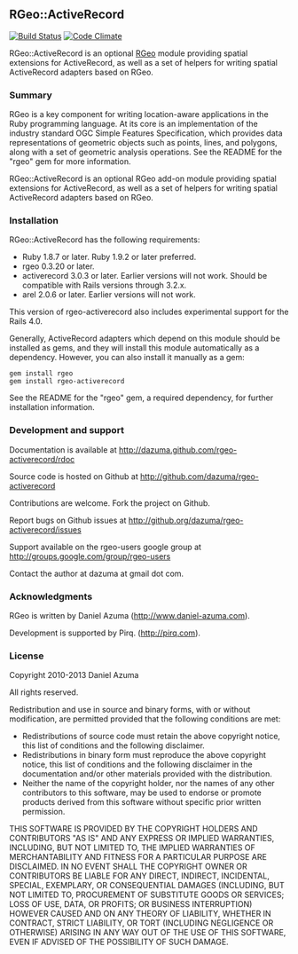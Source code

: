 ## RGeo::ActiveRecord

[![Build Status](https://travis-ci.org/rgeo/rgeo-activerecord.svg?branch=master)](https://travis-ci.org/rgeo/rgeo-activerecord)
[![Code Climate](https://codeclimate.com/github/rgeo/rgeo-activerecord.png)](https://codeclimate.com/github/rgeo/rgeo-activerecord)

RGeo::ActiveRecord is an optional [RGeo](http://github.com/dazuma/rgeo) module
providing spatial extensions for ActiveRecord, as well as a set of helpers for
writing spatial ActiveRecord adapters based on RGeo.

### Summary

RGeo is a key component for writing location-aware applications in the Ruby
programming language. At its core is an implementation of the industry
standard OGC Simple Features Specification, which provides data
representations of geometric objects such as points, lines, and polygons,
along with a set of geometric analysis operations. See the README for the
"rgeo" gem for more information.

RGeo::ActiveRecord is an optional RGeo add-on module providing spatial
extensions for ActiveRecord, as well as a set of helpers for writing spatial
ActiveRecord adapters based on RGeo.

### Installation

RGeo::ActiveRecord has the following requirements:

*   Ruby 1.8.7 or later. Ruby 1.9.2 or later preferred.
*   rgeo 0.3.20 or later.
*   activerecord 3.0.3 or later. Earlier versions will not work. Should be
    compatible with Rails versions through 3.2.x.
*   arel 2.0.6 or later. Earlier versions will not work.


This version of rgeo-activerecord also includes experimental support for the
Rails 4.0.

Generally, ActiveRecord adapters which depend on this module should be
installed as gems, and they will install this module automatically as a
dependency. However, you can also install it manually as a gem:

    gem install rgeo
    gem install rgeo-activerecord

See the README for the "rgeo" gem, a required dependency, for further
installation information.

### Development and support

Documentation is available at http://dazuma.github.com/rgeo-activerecord/rdoc

Source code is hosted on Github at http://github.com/dazuma/rgeo-activerecord

Contributions are welcome. Fork the project on Github.

Report bugs on Github issues at
http://github.org/dazuma/rgeo-activerecord/issues

Support available on the rgeo-users google group at
http://groups.google.com/group/rgeo-users

Contact the author at dazuma at gmail dot com.

### Acknowledgments

RGeo is written by Daniel Azuma (http://www.daniel-azuma.com).

Development is supported by Pirq. (http://pirq.com).

### License

Copyright 2010-2013 Daniel Azuma

All rights reserved.

Redistribution and use in source and binary forms, with or without
modification, are permitted provided that the following conditions are met:

*   Redistributions of source code must retain the above copyright notice,
    this list of conditions and the following disclaimer.
*   Redistributions in binary form must reproduce the above copyright notice,
    this list of conditions and the following disclaimer in the documentation
    and/or other materials provided with the distribution.
*   Neither the name of the copyright holder, nor the names of any other
    contributors to this software, may be used to endorse or promote products
    derived from this software without specific prior written permission.


THIS SOFTWARE IS PROVIDED BY THE COPYRIGHT HOLDERS AND CONTRIBUTORS "AS IS"
AND ANY EXPRESS OR IMPLIED WARRANTIES, INCLUDING, BUT NOT LIMITED TO, THE
IMPLIED WARRANTIES OF MERCHANTABILITY AND FITNESS FOR A PARTICULAR PURPOSE ARE
DISCLAIMED. IN NO EVENT SHALL THE COPYRIGHT OWNER OR CONTRIBUTORS BE LIABLE
FOR ANY DIRECT, INDIRECT, INCIDENTAL, SPECIAL, EXEMPLARY, OR CONSEQUENTIAL
DAMAGES (INCLUDING, BUT NOT LIMITED TO, PROCUREMENT OF SUBSTITUTE GOODS OR
SERVICES; LOSS OF USE, DATA, OR PROFITS; OR BUSINESS INTERRUPTION) HOWEVER
CAUSED AND ON ANY THEORY OF LIABILITY, WHETHER IN CONTRACT, STRICT LIABILITY,
OR TORT (INCLUDING NEGLIGENCE OR OTHERWISE) ARISING IN ANY WAY OUT OF THE USE
OF THIS SOFTWARE, EVEN IF ADVISED OF THE POSSIBILITY OF SUCH DAMAGE.
